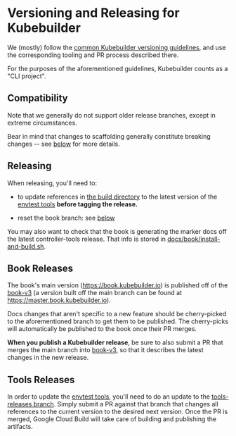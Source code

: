 # Versioning and Releasing for Kubebuilder

We (mostly) follow the [common Kubebuilder versioning
guidelines][guidelines], and use the corresponding tooling and PR process
described there.

For the purposes of the aforementioned guidelines, Kubebuilder counts as
a "CLI project".

[guidelines]: https://sigs.k8s.io/kubebuilder-release-tools/VERSIONING.md

## Compatibility

Note that we generally do not support older release branches, except in
extreme circumstances.

Bear in mind that changes to scaffolding generally constitute breaking
changes -- see [below](#understanding-the-versions) for more details.

## Releasing

When releasing, you'll need to:

- to update references in [the build directory](build/) to the latest
  version of the [envtest tools](#tools-releases) **before tagging the
  release.**

- reset the book branch: see [below](#book-releases)

You may also want to check that the book is generating the marker docs off
the latest controller-tools release.  That info is stored in
[docs/book/install-and-build.sh](/docs/book/install-and-build.sh).

## Book Releases

The book's main version (https://book.kubebuilder.io) is published off of
the [book-v3][book-branch] (a version built off the main branch can be
found at https://master.book.kubebuilder.io).

Docs changes that aren't specific to a new feature should be
cherry-picked to the aforementioned branch to get them to be published.
The cherry-picks will automatically be published to the book once their PR
merges.

**When you publish a Kubebuilder release**, be sure to also submit a PR
that merges the main branch into [book-v3][book-branch], so that it
describes the latest changes in the new release.

[book-branch]: https://github.com/kubernetes-sigs/kubebuilder/tree/tools-releases

## Tools Releases

In order to update the [envtest tools][envtest-ref], you'll need to do an
update to the [tools-releases branch][tools-branch].  Simply submit a PR
against that branch that changes all references to the current version to
the desired next version.  Once the PR is merged, Google Cloud Build will
take care of building and publishing the artifacts.

[envtest-ref]: https://book.kubebuilder.io/reference/artifacts.html
[tools-branch]: https://github.com/kubernetes-sigs/kubebuilder/tree/tools-releases
[kb-releases]:https://github.com/kubernetes-sigs/kubebuilder/releases
[cli-plugins-versioning]:docs/book/src/plugins/extending-cli.md#plugin-versioning
